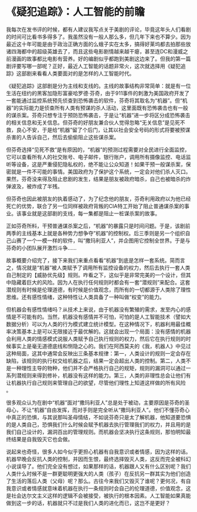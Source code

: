 # 《疑犯追踪》：人工智能的前瞻

我每次在发书评的时候，都有人建议我写点关于美剧的评论，毕竟这年头人们看剧的时间可比看书多得多了。我虽然没有一般人那么多，但几年下来也不算少。因为最近这十年可能是由于政治正确方面的么蛾子实在太多，搞得好莱坞都去拍那些放诸四海都中的超级英雄去了，而且这些电影剧情越来越干瘪，甚至连DC和漫威之前漫画的故事都比电影有营养。好的编剧似乎都跑到美剧这边来了。但我的第一篇剧评要写哪一部呢？正好，最近人工智能的话题非常火，这次就选择用《疑犯追踪》这部剧来看看人类要面对的是怎样的人工智能时代。

《疑犯追踪》这部剧是分为主线和支线的。主线的故事结构非常简单：就是有一位生活在纽约的黑客加隐形富豪哈罗德·芬奇，由于911事件的刺激为美国政府开发了一套能通过监控系统预先侦查到恐怖袭击的软件，芬奇将其取名为“机器”。但“机器”的实际能力是侦查所有人类有预谋的杀人活动，这里面既有恐怖袭击也有一般的谋杀案。芬奇只想专注于预防恐怖袭击，于是让“机器”进一步将区分成恐怖袭击的相关信息和无关信息。但芬奇的好朋友兼合伙人觉得忽略“无关信息”是见死不救，良心不安，于是给“机器”留了个后门，让其以社会安全号码的形式将要被预谋杀害的人告诉自己，然后去偷偷阻止这些谋杀案。

但芬奇选择“见死不救”是有原因的，“机器”的预测过程需要对全民进行全面监控，它可以查看所有人的社交账号、电子邮件，银行账户，调用所有摄像监控、电话监听等设备，这是严重侵犯隐私权的，绝不能让公众知道！如果干预一般谋杀案，保密就是一件不可能的事情。美国政府为了保护这个系统，一定会对他们杀人灭口。果然，芬奇没来得及阻止悲剧的发生，结果是朋友被政府暗杀，自己也被暗杀的炸弹波及，被炸成了半残。

但芬奇也因此被朋友的执着感动了，为了纪念他的朋友，芬奇利用政府以为他已经死亡的优势，联合了另一位同样被政府背叛的CIA特工开始了阻止普通谋杀案的事业。该事业就是这部剧的支线，每一集都是阻止一桩谋杀案的故事。

正如芬奇所料，干预普通谋杀案之后，“机器”的暴露只是时间问题。于是，该剧前两季的主线基本上就是各种势力想争夺”机器”的控制权。后三季则是另一个组织自己山赛了一个一模一样的软件，叫“撒玛利亚人”，并企图用它控制全世界。于是与芬奇的小团队展开激烈斗争……

故事概要介绍完了，接下来我们来重点看看“机器”到底是怎样一套系统。简而言之，情况就是“机器”被人类赋予了调用所有监控设备的权力，然后去执行一套人类自己制定的【威胁优先级】规则。咋看之下，这似乎是非常完美的一个设计，但其中隐藏着巨大的风险。因为人在执行任何规则时都会有一套“潜规则”来配合。这套潜规则有时候是伦理道德，有时候是价值观念，而所有的一切都源于人类除了理性思维。还有感性情绪，这种特性让人类具备了一种叫做“权变”的能力。

但机器会有感性情绪吗？从技术上来说，由于机器没有繁殖的需求，发至内心的感情是不可能有的。当然，机器没有感情并不可怕，可怕的是人工智能技术（譬如大数据分析）可以为人类的行为模式建立统计模型。在这种情况下，机器利用最佳概率决策基本上是可以无限接近于最优解的。这就会出现一个局面：没有感情的机器会利用人类的情感模式说服人类赋予自己执行规则的权力，然后它在执行规则的时候事实上是毫无道德底线和恻隐之心的。我们在阿西莫夫的《我，机器人》中见过这种局面，这其中通常会反映出三条基本规律：第一，人类设计的规则一定会存在缺陷，该规则的执行权交给机器之后，结果一定会超出人类的控制。第二，人类不是一种理性主导的物种，他们并不会严格执行自己的规矩，规则的漏洞可以通过一系列潜规则来得到修补，机器没有这样的能力。第三，人类的非理性总会让他们有让机器执行自己规则来管理自己的欲望，尽管他们理性上知道这样做的所有风险 。

很多观众认为在剧中“机器”面对“撒玛利亚人”总是处于被动，主要原因是芬奇的圣母心，不让“机器”自由发挥，而对手则是完全听从“撒玛利亚人”。他们不懂芬奇心中真正的恐惧，与其说那叫圣母情结，不如说芬奇只是太了解机器，他知道要恐惧的是人类自己，恐惧我们什么时候会赋予机器去执行管理我们的权力，并且用的是我们自己设计的，漏洞百出的管理规则。而机器会坚决执行这条规则，那怕明知最终结果是自我毁灭它也会做。

说起来也奇怪，很多人如今似乎更担心机器有自我意识或者情感，因为这样的话。机器早晚会反抗人类的控制，并因而生恨，最终选择毁灭人类，这反而完全被科幻小说误导了。他们完全没有想过，如果那样的话，机器跟人又有什么区别呢？我们人类什么时候不是一群更聪明更强大的人类（孩子）在反抗另一群其实为他们创造了生活的落后人类（父母）呢？那么。古往今来我们又毁灭了谁呢？更何况，有自我意识或者情感就意味着机器在执行一条规则时会自己的伦理道德，价值观念，这是社会达尔文主义这样的逻辑不会被接受，被执行的根本因素。人工智能如果真能做到这一步的话，机器就只不过是我们人类的进化而已，这岂不是更好？

